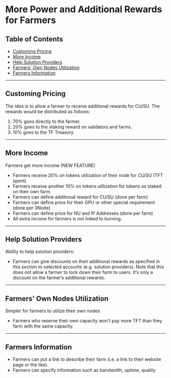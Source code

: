 <h1> More Power and Additional Rewards for Farmers </h1>

<h2> Table of Contents </h2>

- [Customing Pricing](#customing-pricing)
- [More Income](#more-income)
- [Help Solution Providers](#help-solution-providers)
- [Farmers' Own Nodes Utilization](#farmers-own-nodes-utilization)
- [Farmers Information](#farmers-information)

***

## Customing Pricing

The idea is to allow a farmer to receive additional rewards for CU/SU. The rewards would be distributed as follows:

1. 70% goes directly to the farmer.
2. 20% goes to the staking reward on validators and farms.
3. 10% goes to the TF Treasury.

***

## More Income

Farmers get more income (NEW FEATURE)

* Farmers receive 20% on tokens utilization of their node for CU/SU (TFT spent)
* Farmers receive another 10% on tokens utilization for tokens as staked on their own farm.
* Farmers can define additional reward for CU/SU (done per farm)
* Farmers can define price for their GPU or other special requirement (done per 3Node)
* Farmers can define price for NU and IP Addresses (done per farm)
* All extra income for farmers is not linked to burning.
***
## Help Solution Providers

Ability to help solution providers:
  
* Farmers can give discounts on their additional rewards as specified in this section to selected accounts (e.g. solution providers). Note that this does not allow a farmer to lock down their farm to users. It’s only a discount on the farmer’s additional rewards.
***
## Farmers' Own Nodes Utilization

Simpler for farmers to utilize their own nodes

* Farmers who reserve their own capacity won't pay more TFT than they farm with the same capacity.
***
## Farmers Information

* Farmers can put a link to describe their farm (i.e. a link to their website page or the like).
* Farmers can specify information such as bandwidth, uptime, quality 